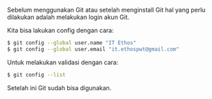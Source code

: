 Sebelum menggunakan Git atau setelah menginstall Git hal yang perlu dilakukan adalah melakukan login akun Git. 

Kita bisa lakukan config dengan cara:
```Bash
$ git config --global user.name "IT Ethos"
$ git config --global user.email "it.ethospwt@gmail.com"
```
Untuk melakukan validasi dengan cara:
```BASH
$ git config --list
```
Setelah ini Git sudah bisa digunakan.
